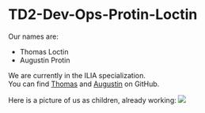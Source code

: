 # TD2-Dev-Ops-Protin-Loctin

Our names are:
- Thomas Loctin
- Augustin Protin

We are currently in the ILIA specialization.  
You can find [Thomas](https://github.com/Athoms71) and [Augustin](https://github.com/augustinprotin) on GitHub.

Here is a picture of us as children, already working:
![](https://images.radio-canada.ca/v1/ici-premiere/16x9/sciences-ecole-primaire.jpg)
